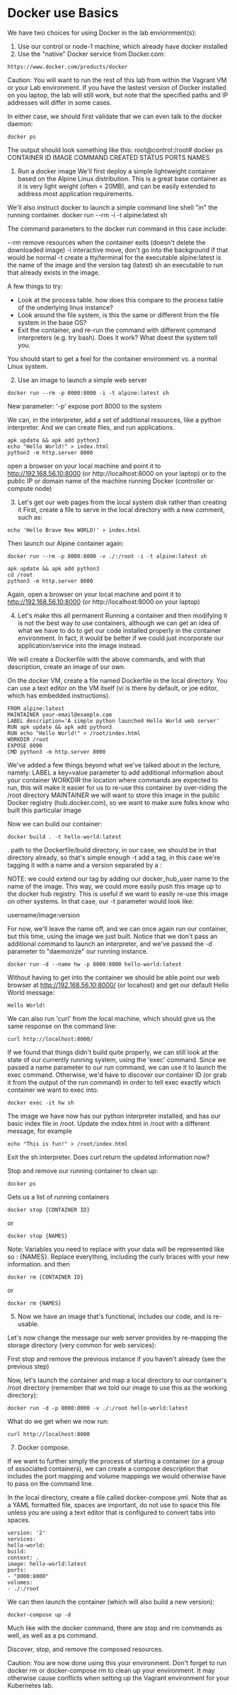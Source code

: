 # Docker use Basics

We have two choices for using Docker in the lab enviornment(s):

1) Use our control or node-1 machine, which already have docker installed
2) Use the "native" Docker service from Docker.com:
```
https://www.docker.com/products/docker
```

Caution: You will want to run the rest of this lab from within the Vagrant VM or your Lab environment. If you have the lastest version of Docker installed on you laptop, the lab will still work, but note that the specified paths and IP addresses will differ in some cases.

In either case, we should first validate that we can even talk to the docker daemon:
```
docker ps
```

The output should look something like this:
root@control:/root# docker ps
CONTAINER ID IMAGE COMMAND CREATED STATUS PORTS NAMES

1) Run a docker image
We'll first deploy a simple lightweight container based on the Alpine Linux distribution. This is a great base container as it is very light weight (often < 20MB), and can be easily extended to address most application requirements.

We'll also instruct docker to launch a simple command line shell "in" the running container.
docker run --rm -i -t alpine:latest sh

The command parameters to the docker run command in this case include:

--rm remove resources when the container exits (doesn't delete the downloaded image)
-i interactive move, don't go into the background if that would be normal
-t create a tty/terminal for the executable
alpine:latest is the name of the image and the version tag (latest)
sh an executable to run that already exists in the image.

A few things to try:
- Look at the process table. how does this compare to the process table of the underlying linux instance?
- Look around the file system, is this the same or different from the file system in the base OS?
- Exit the container, and re-run the command with different command interpreters (e.g. try bash). Does it work? What doest the system tell you.

You should start to get a feel for the container environment vs. a normal Linux system.

2) Use an image to launch a simple web server
```
docker run --rm -p 8000:8000 -i -t alpine:latest sh
```

New parameter:
'-p' expose port 8000 to the system

We can, in the interpreter, add a set of additional resources, like a python interpreter. And we can create files, and run applications.
```
apk update && apk add python3
echo "Hello World!" > index.html
python3 -m http.server 8000
```
open a browser on your local machine and point it to http://192.168.56.10:8000 (or http://localhost:8000 on your laptop) or to the public IP or domain name of the machine running Docker (controller or compute node)

3) Let's get our web pages from the local system disk rather than creating it
First, create a file to serve in the local directory with a new comment, such as:
```
echo 'Hello Brave New WORLD!' > index.html
```
Then launch our Alpine container again:
```
docker run --rm -p 8000:8000 -v ./:/root -i -t alpine:latest sh
```
```
apk update && apk add python3
cd /root
python3 -m http.server 8000
```
Again, open a browser on your local machine and point it to http://192.168.56.10:8000 (or http://localhost:8000 on your laptop)

4) Let's make this all permanent
Running a container and then modifying it is not the best way to use containers, although we can get an idea of what we have to do to get our code installed properly in the container environment. In fact, it would be better if we could just incorporate our application/service into the image instead.

We will create a Dockerfile with the above commands, and with that description, create an image of our own.

On the docker VM, create a file named Dockerfile in the local directory. You can use a text editor on the VM itself (vi is there by default, or joe editor, which has embedded instructions).

```
FROM alpine:latest
MAINTAINER your-email@example.com
LABEL description='A simple python launched Hello World web server'
RUN apk update && apk add python3
RUN echo "Hello World!" > /root/index.html
WORKDIR /root
EXPOSE 8000
CMD python3 -m http.server 8000
```

We've added a few things beyond what we've talked about in the lecture, namely:
LABEL a key=value parameter to add additional information about your container
WORKDIR the location where commands are expected to run, this will make it easier for us to re-use this container by over-riding the /root directory
MAINTAINER we will want to store this image in the public Docker registry (hub.docker.com), so we want to make sure folks know who built this particular image

Now we can build our container:

```
docker build . -t hello-world:latest
```

. path to the Dockerfile/build directory, in our case, we should be in that directory already, so that's simple enough
-t add a tag, in this case we're tagging it with a name and a version separated by a :

NOTE: we could extend our tag by adding our docker_hub_user name to the name of the image. This way, we could more easily push this image up to the docker hub registry. This is useful if we want to easily re-use this image on other systems. In that case, our -t parameter would look like:

username/image:version

For now, we'll leave the name off, and we can once again run our container, but this time, using the image we just built. Notice that we don't pass an additional command to launch an interpreter, and we've passed the -d parameter to "daemonize" our running instance.
```
docker run -d --name hw -p 8000:8000 hello-world:latest
```
Without having to get into the container we should be able point our web browser at http://192.168.56.10:8000/ (or locahost) and get our default Hello World message:
```
Hello World!
```
We can also run 'curl' from the local machine, which should give us the same response on the command line:
```
curl http://localhost:8000/
```
If we found that things didn't build quite properly, we can still look at the state of our currently running system, using the 'exec' command. Since we passed a name parameter to our run command, we can use it to launch the exec command. Otherwise, we'd have to discover our container ID (or grab it from the output of the run command) in order to tell exec exactly which container we want to exec into.
```
docker exec -it hw sh
```
The image we have now has our python interpreter installed, and has our basic index file in /root. Update the index.html in /root with a different message, for example
```
echo "This is fun!" > /root/index.html
```
Exit the sh interpreter. Does curl return the updated information now?

Stop and remove our running container to clean up:
```
docker ps
```
Gets us a list of running containers
```
docker stop {CONTAINER ID}
```
or
```
docker stop {NAMES}
```

Note: Variables you need to replace with your data will be represented like so : {NAMES}. Replace everything, including the curly braces with your new information.
and then
```
docker rm {CONTAINER ID}
```
or
```
docker rm {NAMES}
```

5) Now we have an image that's functional, includes our code, and is re-usable.

Let's now change the message our web server provides by re-mapping the storage directory (very common for web services):

First stop and remove the previous instance if you haven't already (see the previous step)

Now, let's launch the container and map a local directory to our container's /root directory (remember that we told our image to use this as the working directory):
```
docker run -d -p 8000:8000 -v ./:/root hello-world:latest
```
What do we get when we now run:
```
curl http://localhost:8000
```

7) Docker compose.

If we want to further simply the process of starting a container (or a group of associated containers), we can create a compose description that includes the port mapping and volume mappings we would otherwise have to pass on the command line.

In the local directory, create a file called docker-compose.yml. Note that as a YAML formatted file, spaces are important, do not use <TAB> to space this file unless you are using a text editor that is configured to convert tabs into spaces.
```
version: '2'
services:
hello-world:
build:
context: .
image: hello-world:latest
ports:
- "8000:8000"
volumes:
- ./:/root
```

We can then launch the container (which will also build a new version):
```
docker-compose up -d
```

Much like with the docker command, there are stop and rm commands as well, as well as a ps command.

Discover, stop, and remove the composed resources.


Caution: You are now done using this your environment. Don't forget to run
docker rm or docker-compose rm to clean up your environment. It may otherwise cause conflicts when setting up the Vagrant environment for your Kubernetes lab.
